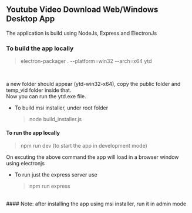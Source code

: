 ## Youtube Video Download Web/Windows Desktop App
The application is build using NodeJs, Express and ElectronJs
### To build the app locally
> electron-packager . --platform=win32 --arch=x64 ytd
<br>

a new folder should appear (ytd-win32-x64), copy the public folder and temp_vid folder inside that.</br>
Now you can run the ytd.exe file.
<br>
- To build msi installer, under root folder
  > node build_installer.js
#### To run the app locally
> npm run dev (to start the app in development mode) </br>

On excuting the above command the app will load in a browser window using electronjs
- To run just the express server use
  > npm run express
<br/>
#### Note: after installing the app using msi installer, run it in admin mode